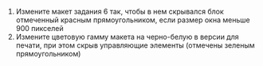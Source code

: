 1. Измените макет задания 6 так, чтобы в нем скрывался блок отмеченный красным прямоугольником, если размер окна меньше 900 пикселей
2. Измените цветовую гамму макета на черно-белую в версии для печати, при этом скрыв управляющие элементы (отмечены зеленым прямоугольником)
